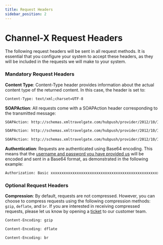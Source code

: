 ```yaml
---
title: Request Headers
sidebar_position: 2
---
```


# Channel-X Request Headers

The following request headers will be sent in all request methods. It is essential that you configure your system to accept these headers, as they will be included in the requests we will make to your system.

### Mandatory Request Headers

**Content Type**: Content-Type header provides information about the actual content type of the returned content. In this case, the header is set to:

```html
Content-Type: text/xml;charset=UTF-8
```                           

**SOAPAction**: All requests come with a SOAPAction header corresponding to the transmitted message:


```html title="HotelRatePlanInventoryNotif"
SOAPAction: http://schemas.xmltravelgate.com/hubpush/provider/2012/10/IProviderGen/HotelRatePlanInventoryNotif
```


```html title="HotelAvailNotif"
SOAPAction: http://schemas.xmltravelgate.com/hubpush/provider/2012/10/IProviderGen/HotelAvailNotif
```


```html title="HotelRatePlanNotif"
SOAPAction: http://schemas.xmltravelgate.com/hubpush/provider/2012/10/IProviderGen/HotelRatePlanNotif
```

**Authentication**: Requests are authenticated using Base64 encoding. This means that the [username and password you have provided us](endpoint.md) will be encoded and sent in a Base64 format, as demonstrated in the following example:

```html
Authorization: Basic xxxxxxxxxxxxxxxxxxxxxxxxxxxxxxxxxxxxxxxxxxxxxxxxxxxxxxxxxxxx
```              

### Optional Request Headers

**Compression**: By default, requests are not compressed. However, you can choose to compress requests using the following compression methods: `gzip`, `deflate`, and `br`. If you are interested in receiving compressed requests, please let us know by opening a [ticket](https://app.travelgatex.com/tickets) to our customer team.


```html title="gzip"
Content-Encoding: gzip
```     


```html title="dflate"
Content-Encoding: dflate
```  


```html title="br"
Content-Encoding: br
```  